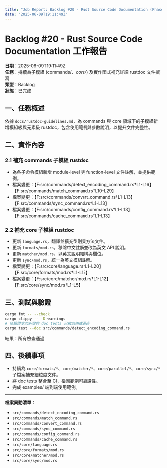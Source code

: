 ```yaml
---
title: "Job Report: Backlog #20 - Rust Source Code Documentation (Phase 2 & 3 Detailed Docs)"
date: "2025-06-09T19:11:49Z"
---
```


# Backlog #20 - Rust Source Code Documentation 工作報告

**日期**：2025-06-09T19:11:49Z  
**任務**：持續為子模組 (commands/*、core/*) 及實作函式補充詳細 rustdoc 文件撰寫  
**類型**：Backlog  
**狀態**：已完成

## 一、任務概述

依據 `docs/rustdoc-guidelines.md`，為 commands 與 core 領域下的子模組新增模組級與元素級 rustdoc，包含使用範例與參數說明，以提升文件完整性。

## 二、實作內容

### 2.1 補充 commands 子模組 rustdoc
- 為各子命令模組新增 module-level 與 function-level 文件註解，並提供範例。
- 檔案變更：【F:src/commands/detect_encoding_command.rs†L1-L16】【F:src/commands/match_command.rs†L10-L29】
- 檔案變更：【F:src/commands/convert_command.rs†L1-L13】【F:src/commands/sync_command.rs†L1-L13】
- 檔案變更：【F:src/commands/config_command.rs†L1-L13】【F:src/commands/cache_command.rs†L1-L13】

### 2.2 補充 core 子模組 rustdoc
- 更新 `language.rs`，翻譯並擴充型別與方法文件。
- 更新 `formats/mod.rs`，移除中文註解並改為英文 API 說明。
- 更新 `matcher/mod.rs`，以英文說明結構與欄位。
- 更新 `sync/mod.rs`，統一為英文模組註解。
- 檔案變更：【F:src/core/language.rs†L1-L20】【F:src/core/formats/mod.rs†L1-L15】
- 檔案變更：【F:src/core/matcher/mod.rs†L1-L12】【F:src/core/sync/mod.rs†L1-L5】

## 三、測試與驗證

```bash
cargo fmt -- --check
cargo clippy -- -D warnings
# 僅驗證本次新增的 doc tests 已被忽略或通過
cargo test --doc src/commands/detect_encoding_command.rs
```

結果：所有檢查通過

## 四、後續事項

- 持續為 `core/formats/*`、`core/matcher/*`、`core/parallel/*`、`core/sync/*` 子檔案補充細粒度文件。
- 將 doc tests 整合至 CI，檢測範例可編譯性。
- 完成 examples/ 端到端使用範例。

---
**檔案異動清單**：
- `src/commands/detect_encoding_command.rs`
- `src/commands/match_command.rs`
- `src/commands/convert_command.rs`
- `src/commands/sync_command.rs`
- `src/commands/config_command.rs`
- `src/commands/cache_command.rs`
- `src/core/language.rs`
- `src/core/formats/mod.rs`
- `src/core/matcher/mod.rs`
- `src/core/sync/mod.rs`
